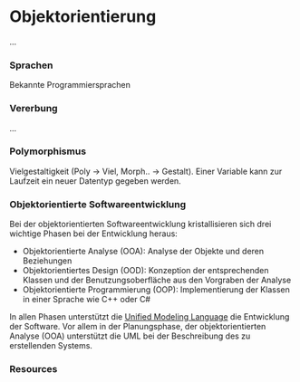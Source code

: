 # Objektorientierung

...

### Sprachen

Bekannte Programmiersprachen

### Vererbung

...


### Polymorphismus

Vielgestaltigkeit (Poly -> Viel, Morph.. -> Gestalt). Einer Variable kann zur Laufzeit ein neuer Datentyp gegeben werden.
 
### Objektorientierte Softwareentwicklung

Bei der objektorientierten Softwareentwicklung kristallisieren sich
drei wichtige Phasen bei der Entwicklung heraus:

* Objektorientierte Analyse (OOA): Analyse der Objekte und deren Beziehungen
* Objektorientiertes Design (OOD): Konzeption der entsprechenden Klassen und der Benutzungsoberfläche aus den Vorgraben der Analyse
* Objektorientierte Programmierung (OOP): Implementierung der Klassen in einer Sprache wie C++ oder C#

In allen Phasen unterstützt die [Unified Modeling Language](UML) die Entwicklung
der Software. Vor allem in der Planungsphase, der objektorientierten Analyse (OOA)
unterstützt die UML bei der Beschreibung des zu erstellenden Systems.

### Resources

